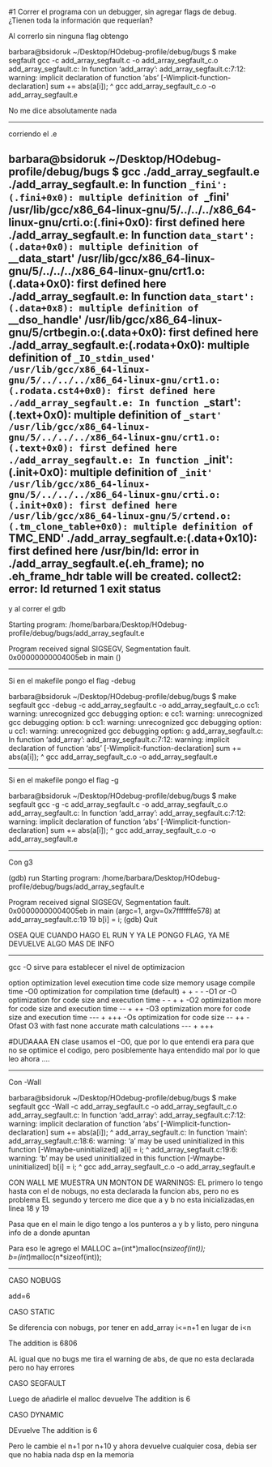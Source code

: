 #1 Correr el programa con un debugger, sin agregar flags de debug. ¿Tienen toda la información que requerían?

Al correrlo sin ninguna flag obtengo 

barbara@bsidoruk ~/Desktop/HOdebug-profile/debug/bugs $ make segfault
gcc   -c add_array_segfault.c -o add_array_segfault_c.o
add_array_segfault.c: In function ‘add_array’:
add_array_segfault.c:7:12: warning: implicit declaration of function ‘abs’ [-Wimplicit-function-declaration]
     sum += abs(a[i]);
            ^
gcc  add_array_segfault_c.o -o add_array_segfault.e


No me dice absolutamente nada 

----------------------------------------------------------------------------------------------------------------
corriendo el .e

barbara@bsidoruk ~/Desktop/HOdebug-profile/debug/bugs $ gcc ./add_array_segfault.e
./add_array_segfault.e: In function `_fini':
(.fini+0x0): multiple definition of `_fini'
/usr/lib/gcc/x86_64-linux-gnu/5/../../../x86_64-linux-gnu/crti.o:(.fini+0x0): first defined here
./add_array_segfault.e: In function `data_start':
(.data+0x0): multiple definition of `__data_start'
/usr/lib/gcc/x86_64-linux-gnu/5/../../../x86_64-linux-gnu/crt1.o:(.data+0x0): first defined here
./add_array_segfault.e: In function `data_start':
(.data+0x8): multiple definition of `__dso_handle'
/usr/lib/gcc/x86_64-linux-gnu/5/crtbegin.o:(.data+0x0): first defined here
./add_array_segfault.e:(.rodata+0x0): multiple definition of `_IO_stdin_used'
/usr/lib/gcc/x86_64-linux-gnu/5/../../../x86_64-linux-gnu/crt1.o:(.rodata.cst4+0x0): first defined here
./add_array_segfault.e: In function `_start':
(.text+0x0): multiple definition of `_start'
/usr/lib/gcc/x86_64-linux-gnu/5/../../../x86_64-linux-gnu/crt1.o:(.text+0x0): first defined here
./add_array_segfault.e: In function `_init':
(.init+0x0): multiple definition of `_init'
/usr/lib/gcc/x86_64-linux-gnu/5/../../../x86_64-linux-gnu/crti.o:(.init+0x0): first defined here
/usr/lib/gcc/x86_64-linux-gnu/5/crtend.o:(.tm_clone_table+0x0): multiple definition of `__TMC_END__'
./add_array_segfault.e:(.data+0x10): first defined here
/usr/bin/ld: error in ./add_array_segfault.e(.eh_frame); no .eh_frame_hdr table will be created.
collect2: error: ld returned 1 exit status
---------------------------------------------------------------------------------------------------

y al correr el gdb

Starting program: /home/barbara/Desktop/HOdebug-profile/debug/bugs/add_array_segfault.e 

Program received signal SIGSEGV, Segmentation fault.
0x00000000004005eb in main ()

----------------------------------------------------------------------------------------------------
Si en el makefile pongo el flag -debug

barbara@bsidoruk ~/Desktop/HOdebug-profile/debug/bugs $ make segfault
gcc  -debug -c add_array_segfault.c -o add_array_segfault_c.o
cc1: warning: unrecognized gcc debugging option: e
cc1: warning: unrecognized gcc debugging option: b
cc1: warning: unrecognized gcc debugging option: u
cc1: warning: unrecognized gcc debugging option: g
add_array_segfault.c: In function ‘add_array’:
add_array_segfault.c:7:12: warning: implicit declaration of function ‘abs’ [-Wimplicit-function-declaration]
     sum += abs(a[i]);
            ^
gcc  add_array_segfault_c.o -o add_array_segfault.e


-------------------------------------------------------------------------------------------------
Si en el makefile pongo el flag -g

barbara@bsidoruk ~/Desktop/HOdebug-profile/debug/bugs $ make segfault
gcc  -g -c add_array_segfault.c -o add_array_segfault_c.o
add_array_segfault.c: In function ‘add_array’:
add_array_segfault.c:7:12: warning: implicit declaration of function ‘abs’ [-Wimplicit-function-declaration]
     sum += abs(a[i]);
            ^
gcc  add_array_segfault_c.o -o add_array_segfault.e


-------------------------------------------------------------------------------------------------
Con g3

(gdb) run
Starting program: /home/barbara/Desktop/HOdebug-profile/debug/bugs/add_array_segfault.e 

Program received signal SIGSEGV, Segmentation fault.
0x00000000004005eb in main (argc=1, argv=0x7fffffffe578)
    at add_array_segfault.c:19
19	    b[i] = i;
(gdb) Quit

OSEA QUE CUANDO HAGO EL RUN Y YA LE PONGO FLAG, YA ME DEVUELVE ALGO MAS DE INFO


------------------------------------------------------------------------------------------------------

gcc -O sirve para establecer el nivel de optimizacion

option 	optimization level 	execution time 	code size 	memory usage 	compile time
-O0 	optimization for compilation time (default) 	+ 	+ 	- 	-
-O1 or -O 	optimization for code size and execution time 	- 	- 	+ 	+
-O2 	optimization more for code size and execution time 	-- 	  	+ 	++
-O3 	optimization more for code size and execution time 	--- 	  	+ 	+++
-Os 	optimization for code size 	  	-- 	  	++
-Ofast 	O3 with fast none accurate math calculations 	--- 	  	+ 	+++

#DUDAAAA
EN clase usamos el -O0, que por lo que entendi era para que no se optimice el codigo, pero posiblemente haya entendido mal por lo que leo ahora .... 

--------------------------------------------------------------------------------------------------

Con -Wall

barbara@bsidoruk ~/Desktop/HOdebug-profile/debug/bugs $ make segfault
gcc  -Wall -c add_array_segfault.c -o add_array_segfault_c.o
add_array_segfault.c: In function ‘add_array’:
add_array_segfault.c:7:12: warning: implicit declaration of function ‘abs’ [-Wimplicit-function-declaration]
     sum += abs(a[i]);
            ^
add_array_segfault.c: In function ‘main’:
add_array_segfault.c:18:6: warning: ‘a’ may be used uninitialized in this function [-Wmaybe-uninitialized]
     a[i] = i;
      ^
add_array_segfault.c:19:6: warning: ‘b’ may be used uninitialized in this function [-Wmaybe-uninitialized]
     b[i] = i;
      ^
gcc  add_array_segfault_c.o -o add_array_segfault.e

CON WALL ME MUESTRA UN MONTON DE WARNINGS:
    EL primero lo tengo hasta con el de nobugs, no esta declarada la funcion abs, pero no es problema
    EL segundo y tercero me dice que a y b no esta inicializadas,en linea 18 y 19

Pasa que en el main le digo tengo a los punteros a y b y listo, pero ninguna info de a donde apuntan

Para eso le agrego el MALLOC
  a=(int*)malloc(n*sizeof(int));    
  b=(int*)malloc(n*sizeof(int));

--------------------------------------------------------------------------------------------------

CASO NOBUGS

add=6


CASO STATIC

Se diferencia con nobugs, por tener en add_array i<=n+1 en lugar de i<n


The addition is 6806

AL igual que no bugs me tira el warning de abs, de que no esta declarada pero no hay errores


CASO SEGFAULT

Luego de añadirle el malloc devuelve The addition is 6


CASO DYNAMIC

DEvuelve The addition is 6

Pero le cambie el n+1 por n+10 y ahora devuelve cualquier cosa, debia ser que no habia nada dsp en la memoria







